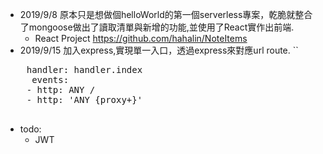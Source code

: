  - 2019/9/8 原本只是想做個helloWorld的第一個serverless專案，乾脆就整合了mongoose做出了讀取清單與新增的功能,並使用了React實作出前端.
    - React Project  https://github.com/hahalin/NoteItems
 - 2019/9/15 加入express,實現單一入口，透過express來對應url route.
`` 
<pre>
    handler: handler.index
     events:
    - http: ANY /
    - http: 'ANY {proxy+}'     
 </pre>
 
 - todo:
    - JWT
